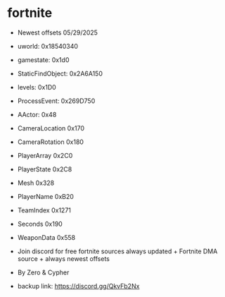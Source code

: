 # fortnite

- Newest offsets 05/29/2025
- uworld:           0x18540340
- gamestate:        0x1d0
- StaticFindObject: 0x2A6A150
- levels:           0x1D0
- ProcessEvent:     0x269D750
- AActor:           0x48
- CameraLocation    0x170
- CameraRotation    0x180
- PlayerArray       0x2C0
- PlayerState       0x2C8
- Mesh              0x328
- PlayerName        0xB20
- TeamIndex         0x1271
- Seconds           0x190
- WeaponData        0x558





- Join discord for free fortnite sources always updated + Fortnite DMA source + always newest offsets
- By Zero & Cypher

- backup link: https://discord.gg/QkvFb2Nx

